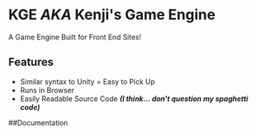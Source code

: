 # KGE *AKA* Kenji's Game Engine

A Game Engine Built for Front End Sites!

## Features

 - Similar syntax to Unity = Easy to Pick Up
 - Runs in Browser
 - Easily Readable Source Code ***(I think... don't question my spaghetti code)***

##Documentation